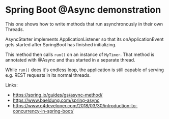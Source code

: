 Spring Boot @Async demonstration
================================

This one shows how to write methods that run asynchronously in their own Threads.

AsyncStarter implements ApplicationListener so that its onApplicationEvent gets
started after SpringBoot has finished initializing.

This method then calls `run()` on an instance of `MyTimer`. That method is
annotated with @Async and thus started in a separate thread.

While `run()` does it's endless loop, the application is still capable of
serving e.g. REST requests in its normal threads.

Links:
* https://spring.io/guides/gs/async-method/
* https://www.baeldung.com/spring-async
* https://www.e4developer.com/2018/03/30/introduction-to-concurrency-in-spring-boot/
